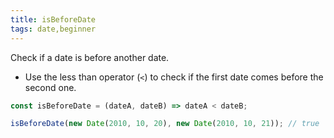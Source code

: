 ```yaml
---
title: isBeforeDate
tags: date,beginner
---
```


Check if a date is before another date.

- Use the less than operator (`<`) to check if the first date comes before the second one.

```js
const isBeforeDate = (dateA, dateB) => dateA < dateB;
```

```js
isBeforeDate(new Date(2010, 10, 20), new Date(2010, 10, 21)); // true
```
